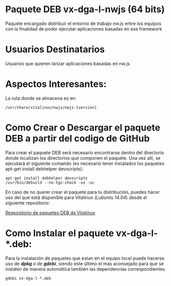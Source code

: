 # Paquete DEB vx-dga-l-nwjs (64 bits)

Paquete encargado distribuir el entorno de trabajo nw.js entre los equipos con la finalidad de poder ejecutar aplicaciones basadas en ese framework

# Usuarios Destinatarios

Usuarios que quieren lanzar aplicaciones basadas en nw.js

# Aspectos Interesantes:

La ruta donde se almacena es en:

```
/usr/share/vitalinux/nwjs/nwjs-[version]
```

# Como Crear o Descargar el paquete DEB a partir del codigo de GitHub
Para crear el paquete DEB será necesario encontrarse dentro del directorio donde localizan los directorios que componen el paquete.  Una vez allí, se ejecutará el siguiente comando (es necesario tener instalados los paquetes apt-get install debhelper devscripts):

```
apt-get install debhelper devscripts
/usr/bin/debuild --no-tgz-check -us -uc
```

En caso de no querer crear el paquete para tu distribución, puedes hacer uso del que está disponible para Vitalinux (*Lubuntu 14.04*) desde el siguiente repositorio:

[Respositorio de paquetes DEB de Vitalinux](http://migasfree.educa.aragon.es/repo/Lubuntu-14.04/STORES/base/)

# Como Instalar el paquete vx-dga-l-*.deb:

Para la instalación de paquetes que estan en el equipo local puede hacerse uso de ***dpkg*** o de ***gdebi***, siendo este último el más aconsejado para que se instalen de manera automática también las dependencias correspondientes.
```
gdebi vx-dga-l-*.deb
```
